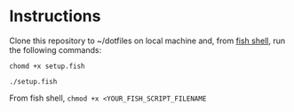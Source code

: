 # Instructions

Clone this repository to ~/dotfiles on local machine and, from [fish shell](https://fishshell.com/), run the following commands:

`chomd +x setup.fish`

`./setup.fish`

From fish shell, 
`chmod +x <YOUR_FISH_SCRIPT_FILENAME`

